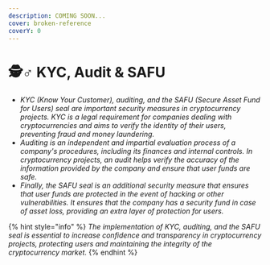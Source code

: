 ```yaml
---
description: COMING SOON...
cover: broken-reference
coverY: 0
---
```


# 🕵♂ KYC, Audit & SAFU

* _KYC (Know Your Customer), auditing, and the SAFU (Secure Asset Fund for Users) seal are important security measures in cryptocurrency projects. KYC is a legal requirement for companies dealing with cryptocurrencies and aims to verify the identity of their users, preventing fraud and money laundering._
* _Auditing is an independent and impartial evaluation process of a company's procedures, including its finances and internal controls. In cryptocurrency projects, an audit helps verify the accuracy of the information provided by the company and ensure that user funds are safe._
* _Finally, the SAFU seal is an additional security measure that ensures that user funds are protected in the event of hacking or other vulnerabilities. It ensures that the company has a security fund in case of asset loss, providing an extra layer of protection for users._

{% hint style="info" %}
_The implementation of KYC, auditing, and the SAFU seal is essential to increase confidence and transparency in cryptocurrency projects, protecting users and maintaining the integrity of the cryptocurrency market._
{% endhint %}

